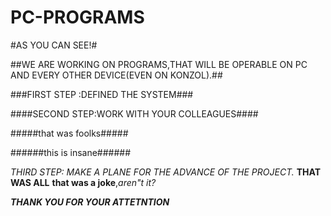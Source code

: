 # PC-PROGRAMS

#AS YOU CAN SEE!#

##WE ARE WORKING ON PROGRAMS,THAT WILL BE OPERABLE ON PC AND EVERY OTHER DEVICE(EVEN ON KONZOL).##

###FIRST STEP :DEFINED THE SYSTEM###

####SECOND STEP:WORK WITH YOUR COLLEAGUES####

#####that was foolks#####

######this is insane######

_THIRD STEP: MAKE A PLANE FOR THE ADVANCE OF THE PROJECT._
**THAT WAS ALL**
**that was a joke**,_aren"t it?_

**_THANK YOU FOR YOUR ATTETNTION_**
